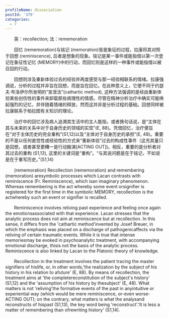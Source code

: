 ```yaml
---
profileName: dissociation
postId: '379'
categories:
  - 7
---
```

‌‌‌‌　　英：recollection; 法：rememoration


‌‌‌‌　　回忆 (rememoration)与铭记 (memoration)皆是象征的过程，拉康将其对照于回想 (reminiscence), 后者是想象的现象。铭记是某一事件或能指借以第一次登记在象征性记忆 (MEMORY)中的行动，而回忆则是这样的一种事件或能指借以被召回的行动。

‌‌‌‌　　回想则涉及重新体验过去的经验并再度感受与那一经验相联系的情绪。拉康强调说，分析的过程并非旨在回想，而是旨在回忆。在此种意义上，它便不同于约瑟夫·布洛伊尔所发明的“宣泄法”(cathartic method), 这种方法强调的是经由重新体验某些创伤性的事件来卸载那些病理性的情感。尽管在精神分析治疗中确实可能唤起强烈的记忆，并伴随着情绪的释放，然而这并非是分析过程的基础。回想同样被拉康联系于柏拉图有关知识的理论。

‌‌‌‌　　治疗中的回忆涉及病人追溯其生活中的主人能指，或者换句话说，是“主体在其与未来的关系中对于自身历史的领域的实现”(E, 88)。凭借回忆，治疗便旨在“对于主体历史的完全重构”(S1,12)以及“主体对于自身历史的承担”(E, 48)。重要的不是以任何直觉性或经验性的方式来“重新体验”过去的构成性事件（这充其量只是回想，或者甚至更糟一是行动搬演[ACTING OUT])。相反，重要的是分析者对其过去的重构 (S1,13), 这里的关键词是“重构”。“与其说问题是在于铭记，不如说是在于重写历史。”(S1,14)


‌‌‌‌　　(rememoration) Recollection (rememoration) and remembering (memoration) aresymbolic processes which Lacan contrasts with reminiscence (Fr. Reminiscence), which isan imaginary phenomenon. Whereas remembering is the act whereby some event orsignifier is registered for the first time in the symbolic MEMORY, recollection is the actwhereby such an event or signifier is recalled.

‌‌‌‌　　Reminiscence involves reliving past experience and feeling once again the emotionsassociated with that experience. Lacan stresses that the analytic process does not aim at reminiscence but at recollection. In this sense, it differs from the 'cathartic method'invented by Josef Breuer, in which the emphasis was placed on a discharge of pathogenicaffects via the reliving of certain traumatic events. While it is true that intense memoriesmay be evoked in psychoanalytic treatment, with accompanying emotional discharge, thisis not the basis of the analytic process. Reminiscence is also linked by Lacan to the Platonic theory of knowledge.

‌‌‌‌　　Recollection in the treatment involves the patient tracing the master signifiers of hislife, or, in other words,'the realization by the subject of his history in his relation to afuture' (E, 88). By means of recollection, the treatment aims at 'the completereconstitution of the subject's history' (S1,12) and the 'assumption of his history by thesubject' (E, 48). What matters is not 'reliving'the formative events of the past in anyintuitive or experiential way (which would be mere reminiscence, or-even worse-ACTING OUT); on the contrary, what matters is what the analysand reconstructs of hispast (S1,13), the key word being 'reconstruct'.'It is less a matter of remembering than ofrewriting history' (S1,14).

